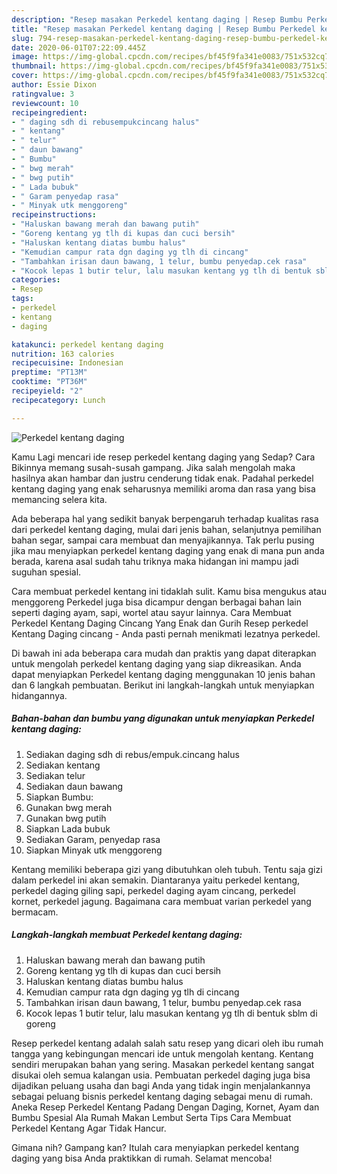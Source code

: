 ```yaml
---
description: "Resep masakan Perkedel kentang daging | Resep Bumbu Perkedel kentang daging Yang Enak Dan Mudah"
title: "Resep masakan Perkedel kentang daging | Resep Bumbu Perkedel kentang daging Yang Enak Dan Mudah"
slug: 794-resep-masakan-perkedel-kentang-daging-resep-bumbu-perkedel-kentang-daging-yang-enak-dan-mudah
date: 2020-06-01T07:22:09.445Z
image: https://img-global.cpcdn.com/recipes/bf45f9fa341e0083/751x532cq70/perkedel-kentang-daging-foto-resep-utama.jpg
thumbnail: https://img-global.cpcdn.com/recipes/bf45f9fa341e0083/751x532cq70/perkedel-kentang-daging-foto-resep-utama.jpg
cover: https://img-global.cpcdn.com/recipes/bf45f9fa341e0083/751x532cq70/perkedel-kentang-daging-foto-resep-utama.jpg
author: Essie Dixon
ratingvalue: 3
reviewcount: 10
recipeingredient:
- " daging sdh di rebusempukcincang halus"
- " kentang"
- " telur"
- " daun bawang"
- " Bumbu"
- " bwg merah"
- " bwg putih"
- " Lada bubuk"
- " Garam penyedap rasa"
- " Minyak utk menggoreng"
recipeinstructions:
- "Haluskan bawang merah dan bawang putih"
- "Goreng kentang yg tlh di kupas dan cuci bersih"
- "Haluskan kentang diatas bumbu halus"
- "Kemudian campur rata dgn daging yg tlh di cincang"
- "Tambahkan irisan daun bawang, 1 telur, bumbu penyedap.cek rasa"
- "Kocok lepas 1 butir telur, lalu masukan kentang yg tlh di bentuk sblm di goreng"
categories:
- Resep
tags:
- perkedel
- kentang
- daging

katakunci: perkedel kentang daging 
nutrition: 163 calories
recipecuisine: Indonesian
preptime: "PT13M"
cooktime: "PT36M"
recipeyield: "2"
recipecategory: Lunch

---
```



![Perkedel kentang daging](https://img-global.cpcdn.com/recipes/bf45f9fa341e0083/751x532cq70/perkedel-kentang-daging-foto-resep-utama.jpg)

Kamu Lagi mencari ide resep perkedel kentang daging yang Sedap? Cara Bikinnya memang susah-susah gampang. Jika salah mengolah maka hasilnya akan hambar dan justru cenderung tidak enak. Padahal perkedel kentang daging yang enak seharusnya memiliki aroma dan rasa yang bisa memancing selera kita.

Ada beberapa hal yang sedikit banyak berpengaruh terhadap kualitas rasa dari perkedel kentang daging, mulai dari jenis bahan, selanjutnya pemilihan bahan segar, sampai cara membuat dan menyajikannya. Tak perlu pusing jika mau menyiapkan perkedel kentang daging yang enak di mana pun anda berada, karena asal sudah tahu triknya maka hidangan ini mampu jadi suguhan spesial.

Cara membuat perkedel kentang ini tidaklah sulit. Kamu bisa mengukus atau menggoreng Perkedel juga bisa dicampur dengan berbagai bahan lain seperti daging ayam, sapi, wortel atau sayur lainnya. Cara Membuat Perkedel Kentang Daging Cincang Yang Enak dan Gurih Resep perkedel Kentang Daging cincang - Anda pasti pernah menikmati lezatnya perkedel.


Di bawah ini ada beberapa cara mudah dan praktis yang dapat diterapkan untuk mengolah perkedel kentang daging yang siap dikreasikan. Anda dapat menyiapkan Perkedel kentang daging menggunakan 10 jenis bahan dan 6 langkah pembuatan. Berikut ini langkah-langkah untuk menyiapkan hidangannya.

<!--inarticleads1-->

##### Bahan-bahan dan bumbu yang digunakan untuk menyiapkan Perkedel kentang daging:

1. Sediakan  daging sdh di rebus/empuk.cincang halus
1. Sediakan  kentang
1. Sediakan  telur
1. Sediakan  daun bawang
1. Siapkan  Bumbu:
1. Gunakan  bwg merah
1. Gunakan  bwg putih
1. Siapkan  Lada bubuk
1. Sediakan  Garam, penyedap rasa
1. Siapkan  Minyak utk menggoreng


Kentang memiliki beberapa gizi yang dibutuhkan oleh tubuh. Tentu saja gizi dalam perkedel ini akan semakin. Diantaranya yaitu perkedel kentang, perkedel daging giling sapi, perkedel daging ayam cincang, perkedel kornet, perkedel jagung. Bagaimana cara membuat varian perkedel yang bermacam. 

<!--inarticleads2-->

##### Langkah-langkah membuat Perkedel kentang daging:

1. Haluskan bawang merah dan bawang putih
1. Goreng kentang yg tlh di kupas dan cuci bersih
1. Haluskan kentang diatas bumbu halus
1. Kemudian campur rata dgn daging yg tlh di cincang
1. Tambahkan irisan daun bawang, 1 telur, bumbu penyedap.cek rasa
1. Kocok lepas 1 butir telur, lalu masukan kentang yg tlh di bentuk sblm di goreng


Resep perkedel kentang adalah salah satu resep yang dicari oleh ibu rumah tangga yang kebingungan mencari ide untuk mengolah kentang. Kentang sendiri merupakan bahan yang sering. Masakan perkedel kentang sangat disukai oleh semua kalangan usia. Pembuatan perkedel daging juga bisa dijadikan peluang usaha dan bagi Anda yang tidak ingin menjalankannya sebagai peluang bisnis perkedel kentang daging sebagai menu di rumah. Aneka Resep Perkedel Kentang Padang Dengan Daging, Kornet, Ayam dan Bumbu Spesial Ala Rumah Makan Lembut Serta Tips Cara Membuat Perkedel Kentang Agar Tidak Hancur. 

Gimana nih? Gampang kan? Itulah cara menyiapkan perkedel kentang daging yang bisa Anda praktikkan di rumah. Selamat mencoba!
